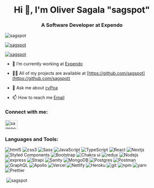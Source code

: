 <h1 align="center">Hi 👋, I'm Oliver Sagala "sagspot"</h1>
<h3 align="center">A Software Developer at Expendo </h3>

<p align="left"> <img src="https://komarev.com/ghpvc/?username=sagspot&label=Profile%20views&color=0e75b6&style=flat" alt="sagspot" /> </p>

<p align="left"> <a href="https://github.com/ryo-ma/github-profile-trophy"><img src="https://github-profile-trophy.vercel.app/?username=sagspot" alt="sagspot" /></a> </p>

<p align="left"> <a href="https://twitter.com/sagspot" target="blank"><img src="https://img.shields.io/twitter/follow/sagspot?logo=twitter&style=for-the-badge" alt="sagspot" /></a> </p>

- 🔭 I’m currently working at [Expendo](https://expendo.co)

- 👨‍💻 All of my projects are available at [https://github.com/sagspot](https://github.com/sagspot)

- 💬 Ask me about [cvPoa](https://cvpoa.co.ke)

- 📫 How to reach me [Email](mailto:hello@sagspot.co.ke)

<h3 align="left">Connect with me:</h3>
<p align="left">
<a href="https://twitter.com/sagspot" target="blank"><img align="center" src="https://raw.githubusercontent.com/rahuldkjain/github-profile-readme-generator/master/src/images/icons/Social/twitter.svg" alt="sagspot" height="30" width="40" /></a>
</p>

<h3 align="left">Languages and Tools:</h3>
<p>
  <img alt="html5" src="https://img.shields.io/badge/-HTML5-E34F26?style=flat-square&logo=html5&logoColor=white" />
  <img alt="css3" src="https://img.shields.io/badge/-CSS3-2A98CC?style=flat-square&logo=css3&logoColor=white" />
  <img alt="Sass" src="https://img.shields.io/badge/-Sass-CD6799?style=flat-square&logo=sass&logoColor=white" />
  <img alt="JavaScript" src="https://img.shields.io/badge/-JavaScript-EFD81D?style=flat-square&logo=javascript&logoColor=black" />
  <img alt="TypeScript" src="https://img.shields.io/badge/-TypeScript-007ACC?style=flat-square&logo=typescript&logoColor=white" />
  <img alt="React" src="https://img.shields.io/badge/-React-45b8d8?style=flat-square&logo=react&logoColor=white" />
  <img alt="Nextjs" src="https://img.shields.io/badge/-NextJs-000000?style=flat-square&logo=next.js&logoColor=white" />
  <img alt="Styled Components" src="https://img.shields.io/badge/-Styled_Components-db7092?style=flat-square&logo=styled-components&logoColor=white" />
  <img alt="Bootstrap" src="https://img.shields.io/badge/-Bootstrap-722EF9?style=flat-square&logo=bootstrap&logoColor=white" />
  <img alt="Chakra ui" src="https://img.shields.io/badge/-Chakra_ui-29B9AD?style=flat-square&logo=chakra-ui&logoColor=white" />
  <img alt="redux" src="https://img.shields.io/badge/-Redux Toolkit-764ABC?style=flat-square&logo=redux&logoColor=white" />
  <img alt="Nodejs" src="https://img.shields.io/badge/-Nodejs-43853d?style=flat-square&logo=Node.js&logoColor=white" />
  <img alt="express" src="https://img.shields.io/badge/-Express-2E2E2E?style=flat-square&logo=express&logoColor=white" />
  <img alt="Strapi" src="https://img.shields.io/badge/-Strapi-4C25D9?style=flat-square&logo=strapi&logoColor=white" />
  <img alt="Sanity" src="https://img.shields.io/badge/-Sanity-E43B2D?style=flat-square&logo=sanity-cms&logoColor=white" />
  <img alt="MongoDB" src="https://img.shields.io/badge/-MongoDB-13aa52?style=flat-square&logo=mongodb&logoColor=white" />
  <img alt="Postgres" src="https://img.shields.io/badge/-Postgresql-31648C?style=flat-square&logo=postgresql&logoColor=white" />
  <img alt="Postman" src="https://img.shields.io/badge/-Postman-FF6C37?style=flat-square&logo=postman&logoColor=white" />
  <img alt="GraphQL" src="https://img.shields.io/badge/-GraphQL-E10098?style=flat-square&logo=graphql&logoColor=white" />
  <img alt="Apollo" src="https://img.shields.io/badge/-Apollo%20GraphQL-311C87?style=flat-square&logo=apollo-graphql&logoColor=white" />
  <img alt="Vercel" src="https://img.shields.io/badge/-Vercel-000000?style=flat-square&logo=vercel&logoColor=white" />
  <img alt="Netlify" src="https://img.shields.io/badge/-Netlify-43A5B3?style=flat-square&logo=netlify&logoColor=white" />
  <img alt="Heroku" src="https://img.shields.io/badge/-Heroku-430098?style=flat-square&logo=heroku&logoColor=white" />
  <img alt="git" src="https://img.shields.io/badge/-Git-F05032?style=flat-square&logo=git&logoColor=white" />
  <img alt="npm" src="https://img.shields.io/badge/-NPM-CB3837?style=flat-square&logo=npm&logoColor=white" />
  <img alt="yarn" src="https://img.shields.io/badge/-YARN-348BB3?style=flat-square&logo=yarn&logoColor=white" />
  <img alt="Prettier" src="https://img.shields.io/badge/-Prettier-F7B93E?style=flat-square&logo=prettier&logoColor=white" />
  <!-- <img alt="Docker" src="https://img.shields.io/badge/-Docker-46a2f1?style=flat-square&logo=docker&logoColor=white" /> -->
  <!-- <img alt="github actions" src="https://img.shields.io/badge/-Github_Actions-2088FF?style=flat-square&logo=github-actions&logoColor=white" /> -->
</p>

<p>&nbsp;<img align="center" src="https://github-readme-stats.vercel.app/api?username=sagspot&show_icons=true&locale=en" alt="sagspot" /></p>

